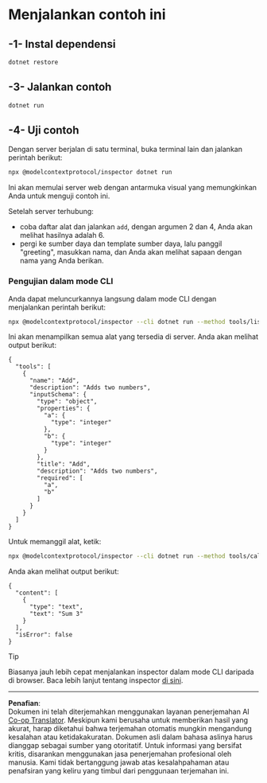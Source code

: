 <!--
CO_OP_TRANSLATOR_METADATA:
{
  "original_hash": "92af35e8c34923031f3d228dffad9ebb",
  "translation_date": "2025-09-03T16:13:36+00:00",
  "source_file": "03-GettingStarted/01-first-server/solution/dotnet/README.md",
  "language_code": "id"
}
-->
# Menjalankan contoh ini

## -1- Instal dependensi

```bash
dotnet restore
```

## -3- Jalankan contoh

```bash
dotnet run
```

## -4- Uji contoh

Dengan server berjalan di satu terminal, buka terminal lain dan jalankan perintah berikut:

```bash
npx @modelcontextprotocol/inspector dotnet run
```

Ini akan memulai server web dengan antarmuka visual yang memungkinkan Anda untuk menguji contoh ini.

Setelah server terhubung:

- coba daftar alat dan jalankan `add`, dengan argumen 2 dan 4, Anda akan melihat hasilnya adalah 6.
- pergi ke sumber daya dan template sumber daya, lalu panggil "greeting", masukkan nama, dan Anda akan melihat sapaan dengan nama yang Anda berikan.

### Pengujian dalam mode CLI

Anda dapat meluncurkannya langsung dalam mode CLI dengan menjalankan perintah berikut:

```bash
npx @modelcontextprotocol/inspector --cli dotnet run --method tools/list
```

Ini akan menampilkan semua alat yang tersedia di server. Anda akan melihat output berikut:

```text
{
  "tools": [
    {
      "name": "Add",
      "description": "Adds two numbers",
      "inputSchema": {
        "type": "object",
        "properties": {
          "a": {
            "type": "integer"
          },
          "b": {
            "type": "integer"
          }
        },
        "title": "Add",
        "description": "Adds two numbers",
        "required": [
          "a",
          "b"
        ]
      }
    }
  ]
}
```

Untuk memanggil alat, ketik:

```bash
npx @modelcontextprotocol/inspector --cli dotnet run --method tools/call --tool-name Add --tool-arg a=1 --tool-arg b=2
```

Anda akan melihat output berikut:

```text
{
  "content": [
    {
      "type": "text",
      "text": "Sum 3"
    }
  ],
  "isError": false
}
```

> [!TIP]
> Biasanya jauh lebih cepat menjalankan inspector dalam mode CLI daripada di browser.
> Baca lebih lanjut tentang inspector [di sini](https://github.com/modelcontextprotocol/inspector).

---

**Penafian**:  
Dokumen ini telah diterjemahkan menggunakan layanan penerjemahan AI [Co-op Translator](https://github.com/Azure/co-op-translator). Meskipun kami berusaha untuk memberikan hasil yang akurat, harap diketahui bahwa terjemahan otomatis mungkin mengandung kesalahan atau ketidakakuratan. Dokumen asli dalam bahasa aslinya harus dianggap sebagai sumber yang otoritatif. Untuk informasi yang bersifat kritis, disarankan menggunakan jasa penerjemahan profesional oleh manusia. Kami tidak bertanggung jawab atas kesalahpahaman atau penafsiran yang keliru yang timbul dari penggunaan terjemahan ini.